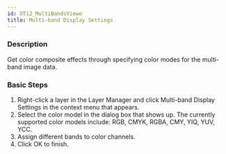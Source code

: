 ```yaml
---
id: DTi2_MultiBandsViewe
title: Multi-band Display Settings
---  
```

### Description

Get color composite effects through specifying color modes for the multi-band image data.

### Basic Steps

  1. Right-click a layer in the Layer Manager and click Multi-band Display Settings in the context menu that appears.
  2. Select the color model in the dialog box that shows up. The currently supported color models include: RGB, CMYK, RGBA, CMY, YIQ, YUV, YCC.
  3. Assign different bands to color channels.
  4. Click OK to finish.

